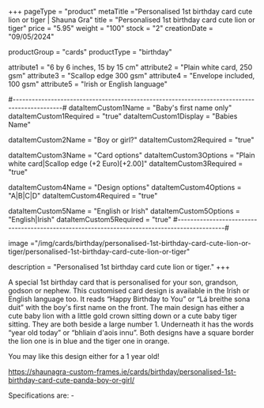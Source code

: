 +++
pageType = "product"
metaTitle ="Personalised 1st birthday card cute lion or tiger | Shauna Gra"
title = "Personalised 1st birthday card cute lion or tiger"
price = "5.95"
weight = "100"
stock = "2"
creationDate = "09/05/2024"

productGroup = "cards"
productType = "birthday"

attribute1 = "6 by 6 inches, 15 by 15 cm" 
attribute2 = "Plain white card, 250 gsm"
attribute3 = "Scallop edge 300 gsm"
attribute4 = "Envelope included, 100 gsm"
attribute5 = "Irish or English language"

#---------------------------------------------------------------------------------------------#
dataItemCustom1Name = "Baby's first name only"
dataItemCustom1Required = "true"
dataItemCustom1Display = "Babies Name"

dataItemCustom2Name = "Boy or girl?"
dataItemCustom2Required = "true"

dataItemCustom3Name = "Card options"
dataItemCustom3Options = "Plain white card|Scallop edge (+2 Euro)[+2.00]"
dataItemCustom3Required = "true"

dataItemCustom4Name = "Design options"
dataItemCustom4Options = "A|B|C|D"
dataItemCustom4Required = "true"

dataItemCustom5Name = "English or Irish"
dataItemCustom5Options = "English|Irish"
dataItemCustom5Required = "true"
#---------------------------------------------------------------------------------------------#

image ="/img/cards/birthday/personalised-1st-birthday-card-cute-lion-or-tiger/personalised-1st-birthday-card-cute-lion-or-tiger"

description = "Personalised 1st birthday card cute lion or tiger."
+++

A special 1st birthday card that is personalised for your son, grandson, godson or nephew. This customised card design is available in the Irish or English language too. It reads “Happy Birthday to You” or “Lá breithe sona duit” with the boy's first name on the front. The main design has either a cute baby lion with a little gold crown sitting down or a cute baby tiger sitting. They are both beside a large number 1. Underneath it has the words “year old today” or “bhliain d'aois innu”. Both designs have a square border the lion one is in blue and the tiger one in orange.

You may like this design either for a 1 year old!

https://shaunagra-custom-frames.ie/cards/birthday/personalised-1st-birthday-card-cute-panda-boy-or-girl/

Specifications are: -
